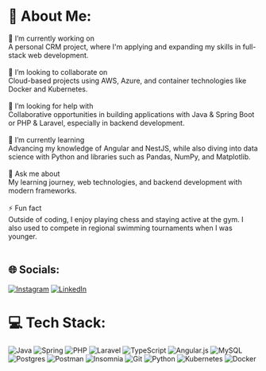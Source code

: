 # 💫 About Me:
🔭 I’m currently working on<br>A personal CRM project, where I'm applying and expanding my skills in full-stack web development.<br><br>👯 I’m looking to collaborate on<br>Cloud-based projects using AWS, Azure, and container technologies like Docker and Kubernetes.<br><br>🤝 I’m looking for help with<br>Collaborative opportunities in building applications with Java & Spring Boot or PHP & Laravel, especially in backend development.<br><br>🌱 I’m currently learning<br>Advancing my knowledge of Angular and NestJS, while also diving into data science with Python and libraries such as Pandas, NumPy, and Matplotlib.<br><br>💬 Ask me about<br>My learning journey, web technologies, and backend development with modern frameworks.<br><br>⚡ Fun fact<br>Outside of coding, I enjoy playing chess and staying active at the gym. I also used to compete in regional swimming tournaments when I was younger.<br><br>


## 🌐 Socials:
[![Instagram](https://img.shields.io/badge/Instagram-%23E4405F.svg?logo=Instagram&logoColor=white)](https://www.instagram.com/gabrielvieiramu_/) [![LinkedIn](https://img.shields.io/badge/LinkedIn-%230077B5.svg?logo=linkedin&logoColor=white)](https://www.linkedin.com/in/biel-vieira/) 

# 💻 Tech Stack:
![Java](https://img.shields.io/badge/java-%23ED8B00.svg?style=for-the-badge&logo=openjdk&logoColor=white) ![Spring](https://img.shields.io/badge/spring-%236DB33F.svg?style=for-the-badge&logo=spring&logoColor=white) ![PHP](https://img.shields.io/badge/php-%23777BB4.svg?style=for-the-badge&logo=php&logoColor=white) ![Laravel](https://img.shields.io/badge/laravel-%23FF2D20.svg?style=for-the-badge&logo=laravel&logoColor=white) ![TypeScript](https://img.shields.io/badge/typescript-%23007ACC.svg?style=for-the-badge&logo=typescript&logoColor=white) ![Angular.js](https://img.shields.io/badge/angular.js-%23E23237.svg?style=for-the-badge&logo=angularjs&logoColor=white) ![MySQL](https://img.shields.io/badge/mysql-4479A1.svg?style=for-the-badge&logo=mysql&logoColor=white) ![Postgres](https://img.shields.io/badge/postgres-%23316192.svg?style=for-the-badge&logo=postgresql&logoColor=white) ![Postman](https://img.shields.io/badge/Postman-FF6C37?style=for-the-badge&logo=postman&logoColor=white) ![Insomnia](https://img.shields.io/badge/Insomnia-black?style=for-the-badge&logo=insomnia&logoColor=5849BE) ![Git](https://img.shields.io/badge/git-%23F05033.svg?style=for-the-badge&logo=git&logoColor=white) ![Python](https://img.shields.io/badge/python-3670A0?style=for-the-badge&logo=python&logoColor=ffdd54) ![Kubernetes](https://img.shields.io/badge/kubernetes-%23326ce5.svg?style=for-the-badge&logo=kubernetes&logoColor=white) ![Docker](https://img.shields.io/badge/docker-%230db7ed.svg?style=for-the-badge&logo=docker&logoColor=white)

<!-- Proudly created with GPRM ( https://gprm.itsvg.in ) -->
